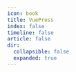 ```yaml
---
icon: book
title: VuePress
index: false
timeline: false
article: false
dir:
  collapsible: false
  expanded: true
---
```

